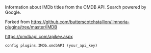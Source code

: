 Information about IMDb titles from the OMDB API. Search powered by Google.

Forked from https://github.com/butterscotchstallion/limnoria-plugins/tree/master/IMDB

https://omdbapi.com/apikey.aspx
```
config plugins.IMDb.omdbAPI (your_api_key) 
```

